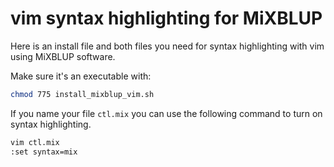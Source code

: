 
# vim syntax highlighting for MiXBLUP

Here is an install file and both files you need for syntax highlighting with vim using MiXBLUP software. 

Make sure it's an executable with:

```bash
chmod 775 install_mixblup_vim.sh
```

If you name your file `ctl.mix` you can use the following command to turn on syntax highlighting.

```bash
vim ctl.mix
:set syntax=mix
```


